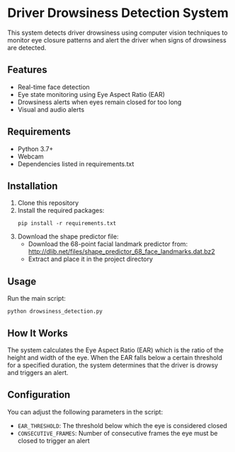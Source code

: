 # Driver Drowsiness Detection System

This system detects driver drowsiness using computer vision techniques to monitor eye closure patterns and alert the driver when signs of drowsiness are detected.

## Features

- Real-time face detection
- Eye state monitoring using Eye Aspect Ratio (EAR)
- Drowsiness alerts when eyes remain closed for too long
- Visual and audio alerts

## Requirements

- Python 3.7+
- Webcam
- Dependencies listed in requirements.txt

## Installation

1. Clone this repository
2. Install the required packages:
   ```
   pip install -r requirements.txt
   ```
3. Download the shape predictor file:
   - Download the 68-point facial landmark predictor from:
   http://dlib.net/files/shape_predictor_68_face_landmarks.dat.bz2
   - Extract and place it in the project directory

## Usage

Run the main script:
```
python drowsiness_detection.py
```

## How It Works

The system calculates the Eye Aspect Ratio (EAR) which is the ratio of the height and width of the eye. When the EAR falls below a certain threshold for a specified duration, the system determines that the driver is drowsy and triggers an alert.

## Configuration

You can adjust the following parameters in the script:
- `EAR_THRESHOLD`: The threshold below which the eye is considered closed
- `CONSECUTIVE_FRAMES`: Number of consecutive frames the eye must be closed to trigger an alert 